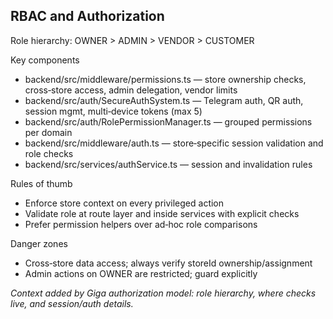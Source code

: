 ## RBAC and Authorization

Role hierarchy: OWNER > ADMIN > VENDOR > CUSTOMER

Key components
- backend/src/middleware/permissions.ts — store ownership checks, cross‑store access, admin delegation, vendor limits
- backend/src/auth/SecureAuthSystem.ts — Telegram auth, QR auth, session mgmt, multi‑device tokens (max 5)
- backend/src/auth/RolePermissionManager.ts — grouped permissions per domain
- backend/src/middleware/auth.ts — store‑specific session validation and role checks
- backend/src/services/authService.ts — session and invalidation rules

Rules of thumb
- Enforce store context on every privileged action
- Validate role at route layer and inside services with explicit checks
- Prefer permission helpers over ad‑hoc role comparisons

Danger zones
- Cross‑store data access; always verify storeId ownership/assignment
- Admin actions on OWNER are restricted; guard explicitly

_Context added by Giga authorization model: role hierarchy, where checks live, and session/auth details._


